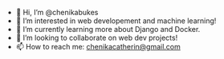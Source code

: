 - 👋 Hi, I’m @chenikabukes
- 👀 I’m interested in web developement and machine learning!
- 🌱 I’m currently learning more about Django and Docker.
- 💞️ I’m looking to collaborate on web dev projects!
- 📫 How to reach me: chenikacatherin@gmail.com

<!---
chenikabukes/chenikabukes is a ✨ special ✨ repository because its `README.md` (this file) appears on your GitHub profile.
You can click the Preview link to take a look at your changes.
--->
